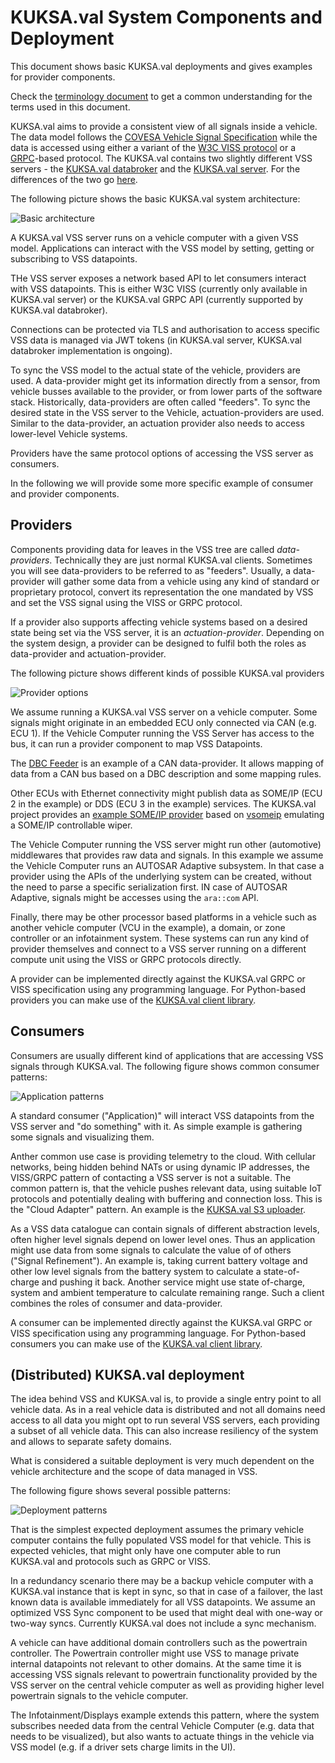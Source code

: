 # KUKSA.val System Components and Deployment

This document shows basic KUKSA.val deployments and gives examples for provider components.

Check the [terminology document](./terminology.md) to get a common understanding for the terms used in this document.

KUKSA.val aims to provide a consistent view of all signals inside a vehicle. The data model follows the [COVESA Vehicle Signal Specification](https://github.com/COVESA/vehicle_signal_specification) while the data is accessed using either a variant of the [W3C VISS protocol](https://github.com/w3c/automotive) or a [GRPC](https://grpc.io)-based protocol. The KUKSA.val contains two slightly different VSS servers - the [KUKSA.val databroker](../kuksa_databroker/) and the [KUKSA.val server](../kuksa-val-server/). For the differences of the two go [here](./server-vs-broker.md).

The following picture shows the basic KUKSA.val system architecture:

![Basic architecture](./pictures/sysarch_basic.svg)

A KUKSA.val VSS server runs on a vehicle computer with a given VSS model. Applications can interact with the VSS model by setting, getting or subscribing to VSS datapoints.

THe VSS server exposes a network based API to let consumers interact with VSS datapoints. This is either W3C VISS (currently only available in KUKSA.val server) or the KUKSA.val GRPC API (currently supported by KUKSA.val databroker).

Connections can be protected via TLS and authorisation to access specific VSS data is managed via JWT tokens (in KUKSA.val server, KUKSA.val databroker implementation is ongoing).

To sync the VSS model to the actual state of the vehicle, providers are used. A data-provider might get its information directly from a sensor, from  vehicle busses available to the provider, or from lower parts of the software stack. Historically, data-providers are often called "feeders".
To sync the desired state in the VSS server to the Vehicle, actuation-providers are used. Similar to the data-provider, an actuation provider also needs to access lower-level Vehicle systems.

Providers have the same protocol options of accessing the VSS server as consumers.

In the following we will provide some more specific example of consumer and provider components.

## Providers 
Components providing data for leaves in the VSS tree are called  *data-providers*. Technically they are just normal KUKSA.val clients. Sometimes you will see data-providers to be referred to as "feeders".  Usually, a data-provider will gather some data from a vehicle using any kind of standard or proprietary protocol, convert its representation the one mandated by VSS and set the VSS signal using the VISS or GRPC protocol.

If a provider also supports affecting vehicle systems based on a desired state being set via the VSS server, it is an *actuation-provider*. Depending on the system design, a provider can be designed to fulfil both the roles as data-provider and actuation-provider.

The following picture shows different kinds of possible KUKSA.val providers

![Provider options](./pictures/sysarch_providers.svg)

We assume running a KUKSA.val VSS server on a vehicle computer. Some signals might originate in an embedded ECU only connected via CAN (e.g. ECU 1). If the Vehicle Computer running the VSS Server has access to the bus, it can run a provider component to map VSS Datapoints.

The [DBC Feeder](https://github.com/eclipse/kuksa.val.feeders/tree/main/dbc2val) is an example of a CAN data-provider. It allows mapping of data from a CAN bus based on a DBC description and some mapping rules.

Other ECUs with Ethernet connectivity might publish data as SOME/IP (ECU 2 in the example) or DDS (ECU 3 in the example) services. The KUKSA.val project provides an [example SOME/IP provider](https://github.com/eclipse/kuksa.val.feeders/tree/main/someip2val) based on [vsomeip](https://github.com/COVESA/vsomeip) emulating a SOME/IP controllable wiper.

The Vehicle Computer running the VSS server might run other (automotive) middlewares that provides raw data and signals. In this example we assume the Vehicle Computer runs an AUTOSAR Adaptive subsystem. In that case a provider using the APIs of the underlying system can be created, without the need to parse a specific serialization first. IN case of AUTOSAR Adaptive, signals might be accesses using the `ara::com` API.

Finally, there may be other  processor based platforms in a vehicle such as another vehicle computer (VCU in the example), a domain, or zone controller or an infotainment system. These systems can run any kind of provider themselves and connect to a VSS server running on a different compute unit using the VISS or GRPC protocols directly.

A provider can be implemented directly against the KUKSA.val GRPC or VISS specification using any programming language. For Python-based providers you can make use of the [KUKSA.val client library](../kuksa-client/).

## Consumers
Consumers are usually different kind of applications that are accessing VSS signals through KUKSA.val. The following figure shows common consumer patterns:

![Application patterns](./pictures/sysarch_consumers.svg)

A standard consumer ("Application)"  will interact VSS datapoints from the VSS server and "do something" with it. As simple example is gathering some signals and visualizing them. 

Anther common use case is providing telemetry to the cloud. With cellular networks, being hidden behind NATs or using dynamic IP addresses, the VISS/GRPC pattern of contacting a VSS server is not a suitable. The common pattern is, that the vehicle pushes relevant data, using suitable IoT protocols and potentially dealing with buffering and connection loss. This is the "Cloud Adapter" pattern. An example is the [KUKSA.val S3 uploader](../kuksa_apps/s3/).

As a VSS data catalogue can contain signals of different abstraction levels, often higher level signals depend on lower level ones. Thus an  application might use data from some signals to calculate the value of of others ("Signal Refinement"). An example is, taking current battery voltage and other low level signals from the battery system to calculate a state-of-charge and pushing it back. Another service might use state of-charge, system and ambient temperature to calculate remaining range. Such a client combines the roles of consumer and data-provider.


A consumer can be implemented directly against the KUKSA.val GRPC or VISS specification using any programming language. For Python-based consumers you can make use of the [KUKSA.val client library](../kuksa-client/).

## (Distributed) KUKSA.val deployment

The idea behind VSS and KUKSA.val is, to provide a single entry point to all vehicle data. As in a real vehicle data is distributed and not all domains need access to all data you might opt to run several VSS servers, each providing a subset of all vehicle data. This can also increase resiliency of the system and allows to separate safety domains.

What is considered a suitable deployment is very much dependent on the vehicle architecture and the scope of data managed in VSS.

The following figure shows several possible patterns:

![Deployment patterns](./pictures/sysarch_deployment.svg)

That is the simplest expected deployment assumes the primary vehicle computer contains the fully populated VSS model for that vehicle. This is expected vehicles, that might only have one computer able to run KUKSA.val and protocols such as GRPC or VISS.

In a redundancy scenario there may be a backup vehicle computer with a KUKSA.val instance that is kept in sync, so that in case of a failover, the last known data is available immediately for all VSS datapoints. We assume an optimized VSS Sync component to be used that might deal with one-way or two-way syncs. Currently KUKSA.val does not include a sync mechanism.

A vehicle can have additional  domain controllers such as the powertrain controller. The Powertrain controller might use VSS to manage private internal datapoints not relevant to other domains. At the same time it is accessing VSS signals relevant to powertrain functionality provided by the VSS server on the central vehicle computer as well as providing higher level powertrain signals to the vehicle computer.

The Infotainment/Displays example extends this pattern, where the system subscribes needed data from the central Vehicle Computer (e.g. data that needs to be visualized), but also wants to actuate things in the vehicle via VSS model (e.g. if a driver sets charge limits in the UI). 
